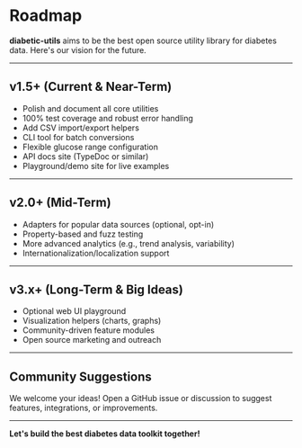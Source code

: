 # Roadmap

**diabetic-utils** aims to be the best open source utility library for diabetes data. Here's our vision for the future.

---

## v1.5+ (Current & Near-Term)

- Polish and document all core utilities
- 100% test coverage and robust error handling
- Add CSV import/export helpers
- CLI tool for batch conversions
- Flexible glucose range configuration
- API docs site (TypeDoc or similar)
- Playground/demo site for live examples

---

## v2.0+ (Mid-Term)

- Adapters for popular data sources (optional, opt-in)
- Property-based and fuzz testing
- More advanced analytics (e.g., trend analysis, variability)
- Internationalization/localization support

---

## v3.x+ (Long-Term & Big Ideas)

- Optional web UI playground
- Visualization helpers (charts, graphs)
- Community-driven feature modules
- Open source marketing and outreach

---

## Community Suggestions

We welcome your ideas! Open a GitHub issue or discussion to suggest features, integrations, or improvements.

---

**Let's build the best diabetes data toolkit together!**
